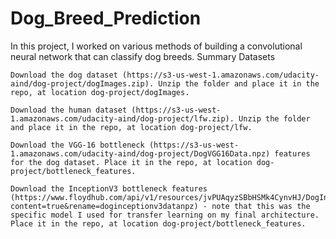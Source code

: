 # Dog_Breed_Prediction

In this project, I worked on various methods of building a convolutional neural network that can classify dog breeds.
Summary
Datasets

    Download the dog dataset (https://s3-us-west-1.amazonaws.com/udacity-aind/dog-project/dogImages.zip). Unzip the folder and place it in the repo, at location dog-project/dogImages.

    Download the human dataset (https://s3-us-west-1.amazonaws.com/udacity-aind/dog-project/lfw.zip). Unzip the folder and place it in the repo, at location dog-project/lfw.

    Download the VGG-16 bottleneck (https://s3-us-west-1.amazonaws.com/udacity-aind/dog-project/DogVGG16Data.npz) features for the dog dataset. Place it in the repo, at location dog-project/bottleneck_features.

    Download the InceptionV3 bottleneck features (https://www.floydhub.com/api/v1/resources/jvPUAqyzSBbHSMk4CynvHJ/DogInceptionV3Data.npz?content=true&rename=doginceptionv3datanpz) - note that this was the specific model I used for transfer learning on my final architecture. Place it in the repo, at location dog-project/bottleneck_features.
